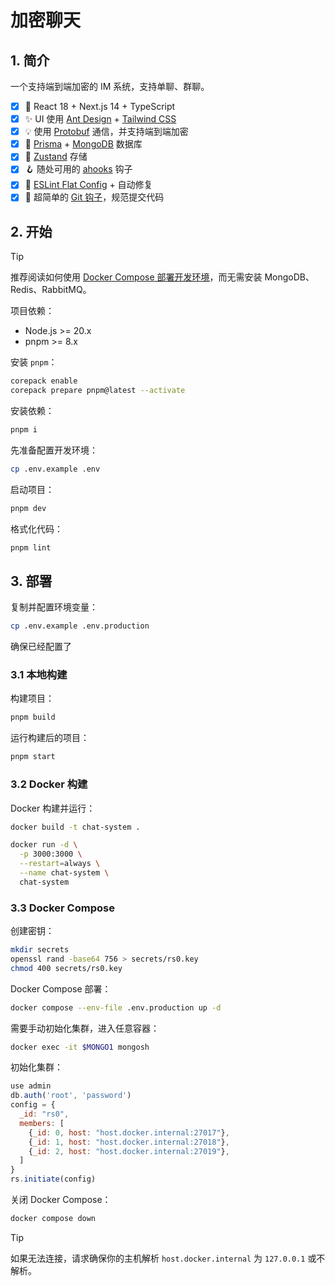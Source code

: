 # 加密聊天

## 1. 简介

一个支持端到端加密的 IM 系统，支持单聊、群聊。

- [x] 🚀 React 18 + Next.js 14 + TypeScript
- [x] ✨ UI 使用 [Ant Design](https://ant.design/) + [Tailwind CSS](https://tailwindcss.com/)
- [x] 💡 使用 [Protobuf](https://github.com/protobufjs/protobuf.js/) 通信，并支持端到端加密
- [x] 🥭 [Prisma](https://www.prisma.io/) + [MongoDB](https://www.mongodb.com/) 数据库
- [x] 💾 [Zustand](https://github.com/pmndrs/zustand) 存储
- [x] 🪝 随处可用的 [ahooks](https://ahooks.js.org/) 钩子
- [x] 🎇 [ESLint Flat Config](https://eslint.org/docs/latest/use/configure/configuration-files-new) + 自动修复
- [x] 📐 超简单的 [Git 钩子](https://github.com/toplenboren/simple-git-hooks)，规范提交代码

## 2. 开始

> [!TIP]
> 推荐阅读如何使用 [Docker Compose 部署开发环境](./docs/develop/README.md)，而无需安装 MongoDB、Redis、RabbitMQ。

项目依赖：

- Node.js >= 20.x
- pnpm >= 8.x

安装 `pnpm`：

```bash
corepack enable
corepack prepare pnpm@latest --activate
```

安装依赖：

```bash
pnpm i
```

先准备配置开发环境：

```bash
cp .env.example .env
```

启动项目：

```bash
pnpm dev
```

格式化代码：

```bash
pnpm lint
```

## 3. 部署

复制并配置环境变量：

```bash
cp .env.example .env.production
```

确保已经配置了

### 3.1 本地构建

构建项目：

```bash
pnpm build
```

运行构建后的项目：

```bash
pnpm start
```

### 3.2 Docker 构建

Docker 构建并运行：

```bash
docker build -t chat-system .

docker run -d \
  -p 3000:3000 \
  --restart=always \
  --name chat-system \
  chat-system
```

### 3.3 Docker Compose

创建密钥：

```bash
mkdir secrets
openssl rand -base64 756 > secrets/rs0.key
chmod 400 secrets/rs0.key
```

Docker Compose 部署：

```bash
docker compose --env-file .env.production up -d
```

需要手动初始化集群，进入任意容器：

```bash
docker exec -it $MONGO1 mongosh
```

初始化集群：

```js
use admin
db.auth('root', 'password')
config = {
  _id: "rs0",
  members: [
    {_id: 0, host: "host.docker.internal:27017"},
    {_id: 1, host: "host.docker.internal:27018"},
    {_id: 2, host: "host.docker.internal:27019"},
  ]
}
rs.initiate(config)
```

关闭 Docker Compose：

```bash
docker compose down
```

> [!TIP]
> 如果无法连接，请求确保你的主机解析 `host.docker.internal` 为 `127.0.0.1` 或不解析。
